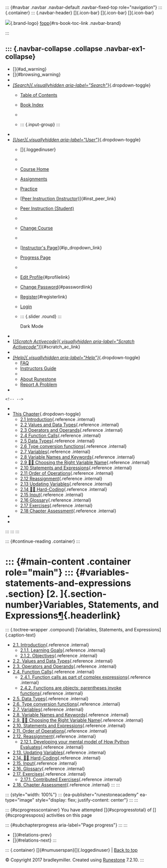 ::: {#navbar .navbar .navbar-default .navbar-fixed-top role="navigation"}
::: {.container}
::: {.navbar-header}
[]{.icon-bar} []{.icon-bar} []{.icon-bar}

<div>

[![](../_static/img/RAIcon.png)](/runestone/default/user/login){.brand-logo}
[fopp](../index.html){#rs-book-toc-link .navbar-brand}

</div>
:::

::: {.navbar-collapse .collapse .navbar-ex1-collapse}
-   
-   []{#ad_warning}
-   []{#browsing_warning}
-   
-   [*[Search]{.visuallyhidden
    aria-label="Search"}*](#){.dropdown-toggle}
    -   [Table of Contents](../index.html)

    -   [Book Index](../genindex.html)

    -   

    -   ::: {.input-group}
        :::
-   
-   [*[User]{.visuallyhidden aria-label="User"}*](#){.dropdown-toggle}
    -   []{.loggedinuser}

    -   

    -   [Course Home](/ns/course/index)

    -   [Assignments](/assignment/student/chooseAssignment)

    -   [Practice](/runestone/assignments/practice)

    -   [[Peer Instruction
        (Instructor)](/runestone/peer/instructor.html)]{#inst_peer_link}

    -   [Peer Instruction (Student)](/runestone/peer/student.html)

    -   

    -   [Change Course](/runestone/default/courses)

    -   

    -   [[Instructor\'s
        Page](/runestone/admin/index)]{#ip_dropdown_link}

    -   [Progress Page](/runestone/dashboard/studentreport)

    -   

    -   [Edit Profile](/runestone/default/user/profile){#profilelink}

    -   [Change
        Password](/runestone/default/user/change_password){#passwordlink}

    -   [Register](/runestone/default/user/register){#registerlink}

    -   [Login](#)

    -   ::: {.slider .round}
        :::

        Dark Mode
-   
-   [[*[Scratch Activecode]{.visuallyhidden
    aria-label="Scratch Activecode"}*](javascript:runestoneComponents.popupScratchAC())]{#scratch_ac_link}
-   
-   [*[Help]{.visuallyhidden aria-label="Help"}*](#){.dropdown-toggle}
    -   [FAQ](http://runestoneinteractive.org/pages/faq.html)
    -   [Instructors Guide](https://guide.runestone.academy)
    -   
    -   [About Runestone](http://runestoneinteractive.org)
    -   [Report A
        Problem](/runestone/default/reportabug?course=fopp&page=toctree)
-   

```{=html}
<!-- -->
```
-   
-   [This Chapter](../index.html){.dropdown-toggle}
    -   [2.1
        Introduction](intro-VariablesExpressionsandStatements.html){.reference
        .internal}
    -   [2.2 Values and Data Types](Values.html){.reference .internal}
    -   [2.3 Operators and Operands](Operators.html){.reference
        .internal}
    -   [2.4 Function Calls](FunctionCalls.html){.reference .internal}
    -   [2.5 Data Types](DataTypes.html){.reference .internal}
    -   [2.6 Type conversion
        functions](ConvertTypeFunctions.html){.reference .internal}
    -   [2.7 Variables](Variables.html){.reference .internal}
    -   [2.8 Variable Names and
        Keywords](VariableNamesandKeywords.html){.reference .internal}
    -   [2.9 👩‍💻 Choosing the Right Variable
        Name](WPChoosingtheRightVariableName.html){.reference .internal}
    -   [2.10 Statements and
        Expressions](StatementsandExpressions.html){.reference
        .internal}
    -   [2.11 Order of Operations](OrderofOperations.html){.reference
        .internal}
    -   [2.12 Reassignment](Reassignment.html){.reference .internal}
    -   [2.13 Updating Variables](UpdatingVariables.html){.reference
        .internal}
    -   [2.14 👩‍💻 Hard-Coding](HardCoding.html){.reference .internal}
    -   [2.15 Input](Input.html){.reference .internal}
    -   [2.16 Glossary](Glossary.html){.reference .internal}
    -   [2.17 Exercises](Exercises.html){.reference .internal}
    -   [2.18 Chapter Assessment](week1a2.html){.reference .internal}
-   
-   
:::
:::
:::

::: {#continue-reading .container}
:::

::: {#main-content .container role="main"}
::: {#variables-statements-and-expressions .section}
[2. ]{.section-number}Variables, Statements, and Expressions[¶](#variables-statements-and-expressions "Permalink to this heading"){.headerlink}
===============================================================================================================================================

::: {.toctree-wrapper .compound}
[Variables, Statements, and Expressions]{.caption-text}

-   [2.1.
    Introduction](intro-VariablesExpressionsandStatements.html){.reference
    .internal}
    -   [2.1.1. Learning
        Goals](intro-VariablesExpressionsandStatements.html#learning-goals){.reference
        .internal}
    -   [2.1.2.
        Objectives](intro-VariablesExpressionsandStatements.html#objectives){.reference
        .internal}
-   [2.2. Values and Data Types](Values.html){.reference .internal}
-   [2.3. Operators and Operands](Operators.html){.reference .internal}
-   [2.4. Function Calls](FunctionCalls.html){.reference .internal}
    -   [2.4.1. Function calls as part of complex
        expressions](FunctionCalls.html#function-calls-as-part-of-complex-expressions){.reference
        .internal}
    -   [2.4.2. Functions are objects; parentheses invoke
        functions](FunctionCalls.html#functions-are-objects-parentheses-invoke-functions){.reference
        .internal}
-   [2.5. Data Types](DataTypes.html){.reference .internal}
-   [2.6. Type conversion
    functions](ConvertTypeFunctions.html){.reference .internal}
-   [2.7. Variables](Variables.html){.reference .internal}
-   [2.8. Variable Names and
    Keywords](VariableNamesandKeywords.html){.reference .internal}
-   [2.9. 👩‍💻 Choosing the Right Variable
    Name](WPChoosingtheRightVariableName.html){.reference .internal}
-   [2.10. Statements and
    Expressions](StatementsandExpressions.html){.reference .internal}
-   [2.11. Order of Operations](OrderofOperations.html){.reference
    .internal}
-   [2.12. Reassignment](Reassignment.html){.reference .internal}
    -   [2.12.1. Developing your mental model of How Python
        Evaluates](Reassignment.html#developing-your-mental-model-of-how-python-evaluates){.reference
        .internal}
-   [2.13. Updating Variables](UpdatingVariables.html){.reference
    .internal}
-   [2.14. 👩‍💻 Hard-Coding](HardCoding.html){.reference .internal}
-   [2.15. Input](Input.html){.reference .internal}
-   [2.16. Glossary](Glossary.html){.reference .internal}
-   [2.17. Exercises](Exercises.html){.reference .internal}
    -   [2.17.1. Contributed
        Exercises](Exercises.html#contributed-exercises){.reference
        .internal}
-   [2.18. Chapter Assessment](week1a2.html){.reference .internal}
:::
:::

::: {style="width: 100%"}
::: {ea-publisher="runestoneacademy" ea-type="image" style="display: flex; justify-content: center"}
:::
:::

::: {#scprogresscontainer}
You have attempted []{#scprogresstotal} of []{#scprogressposs}
activities on this page

::: {#subchapterprogress aria-label="Page progress"}
:::
:::

-   [[](../GeneralIntro/Exercises.html)]{#relations-prev}
-   [[](intro-VariablesExpressionsandStatements.html)]{#relations-next}
:::

::: {.container}
[]{#numuserspan}[]{.loggedinuser} \| [Back to top](#)

© Copyright 2017 bradleymiller. Created using
[Runestone](http://runestoneinteractive.org/) 7.2.10.
:::
